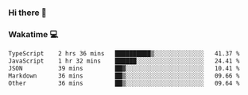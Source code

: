 ### Hi there 👋

<!--
**kikyou14/kikyou14** is a ✨ _special_ ✨ repository because its `README.md` (this file) appears on your GitHub profile.

Here are some ideas to get you started:

- 🔭 I’m currently working on ...
- 🌱 I’m currently learning ...
- 👯 I’m looking to collaborate on ...
- 🤔 I’m looking for help with ...
- 💬 Ask me about ...
- 📫 How to reach me: ...
- 😄 Pronouns: ...
- ⚡ Fun fact: ...
-->

### Wakatime 💻

<!--START_SECTION:waka-->

```txt
TypeScript    2 hrs 36 mins   ██████████▒░░░░░░░░░░░░░░   41.37 %
JavaScript    1 hr 32 mins    ██████░░░░░░░░░░░░░░░░░░░   24.41 %
JSON          39 mins         ██▓░░░░░░░░░░░░░░░░░░░░░░   10.41 %
Markdown      36 mins         ██▒░░░░░░░░░░░░░░░░░░░░░░   09.66 %
Other         36 mins         ██▒░░░░░░░░░░░░░░░░░░░░░░   09.64 %
```

<!--END_SECTION:waka-->